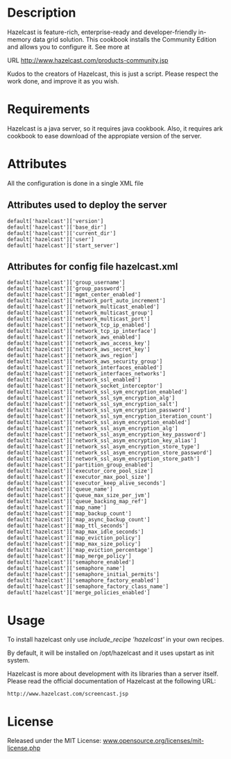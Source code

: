 Description
===========
Hazelcast is feature-rich, enterprise-ready and developer-friendly in-memory data grid solution.
This cookbook installs the Community Edition and allows you to configure it.  See more at

URL http://www.hazelcast.com/products-community.jsp

Kudos to the creators of Hazelcast, this is just a script. Please respect the work done, and improve it as you wish.

Requirements
============

Hazelcast is a java server, so it requires java cookbook.  Also,
it requires ark cookbook to ease download of the appropiate version of
the server.


Attributes
==========

All the configuration is done in a single XML file


## Attributes used to deploy the server

	default['hazelcast']['version']
	default['hazelcast']['base_dir']
	default['hazelcast']['current_dir']
	default['hazelcast']['user']
	default['hazelcast']['start_server']

## Attributes for config file hazelcast.xml

	default['hazelcast']['group_username']
	default['hazelcast']['group_password']
	default['hazelcast']['mgmt_center_enabled']
	default['hazelcast']['network_port_auto_increment']
	default['hazelcast']['network_multicast_enabled']
	default['hazelcast']['network_multicast_group']
	default['hazelcast']['network_multicast_port']
	default['hazelcast']['network_tcp_ip_enabled']
	default['hazelcast']['network_tcp_ip_interface']
	default['hazelcast']['network_aws_enabled']
	default['hazelcast']['network_aws_access_key']
	default['hazelcast']['network_aws_secret_key']
	default['hazelcast']['network_aws_region']
	default['hazelcast']['network_aws_security_group']
	default['hazelcast']['network_interfaces_enabled']
	default['hazelcast']['network_interfaces_networks']
	default['hazelcast']['network_ssl_enabled']
	default['hazelcast']['network_socket_interceptor']
	default['hazelcast']['network_ssl_sym_encryption_enabled']
	default['hazelcast']['network_ssl_sym_encryption_alg']
	default['hazelcast']['network_ssl_sym_encryption_salt']
	default['hazelcast']['network_ssl_sym_encryption_password']
	default['hazelcast']['network_ssl_sym_encryption_iteration_count']
	default['hazelcast']['network_ssl_asym_encryption_enabled']
	default['hazelcast']['network_ssl_asym_encryption_alg']
	default['hazelcast']['network_ssl_asym_encryption_key_password']
	default['hazelcast']['network_ssl_asym_encryption_key_alias']
	default['hazelcast']['network_ssl_asym_encryption_store_type']
	default['hazelcast']['network_ssl_asym_encryption_store_password']
	default['hazelcast']['network_ssl_asym_encryption_store_path']
	default['hazelcast']['partition_group_enabled']
	default['hazelcast']['executor_core_pool_size']
	default['hazelcast']['executor_max_pool_size']
	default['hazelcast']['executor_keep_alive_seconds']
	default['hazelcast']['queue_name']
	default['hazelcast']['queue_max_size_per_jvm']
	default['hazelcast']['queue_backing_map_ref']
	default['hazelcast']['map_name']
	default['hazelcast']['map_backup_count']
	default['hazelcast']['map_async_backup_count']
	default['hazelcast']['map_ttl_seconds']
	default['hazelcast']['map_max_idle_seconds']
	default['hazelcast']['map_eviction_policy']
	default['hazelcast']['map_max_size_policy']
	default['hazelcast']['map_eviction_percentage']
	default['hazelcast']['map_merge_policy']
	default['hazelcast']['semaphore_enabled']
	default['hazelcast']['semaphore_name']
	default['hazelcast']['semaphore_initial_permits']
	default['hazelcast']['semaphore_factory_enabled']
	default['hazelcast']['semaphore_factory_class_name']
	default['hazelcast']['merge_policies_enabled']

Usage
=====

To install hazelcast only use *include_recipe 'hazelcast'* in your own recipes.

By default, it will be installed on /opt/hazelcast and it uses upstart as init system.

Hazelcast is more about development with its libraries than a server itself.  Please read the official
documentation of Hazelcast at the following URL:

	http://www.hazelcast.com/screencast.jsp

License
=======

Released under the MIT License: www.opensource.org/licenses/mit-license.php
